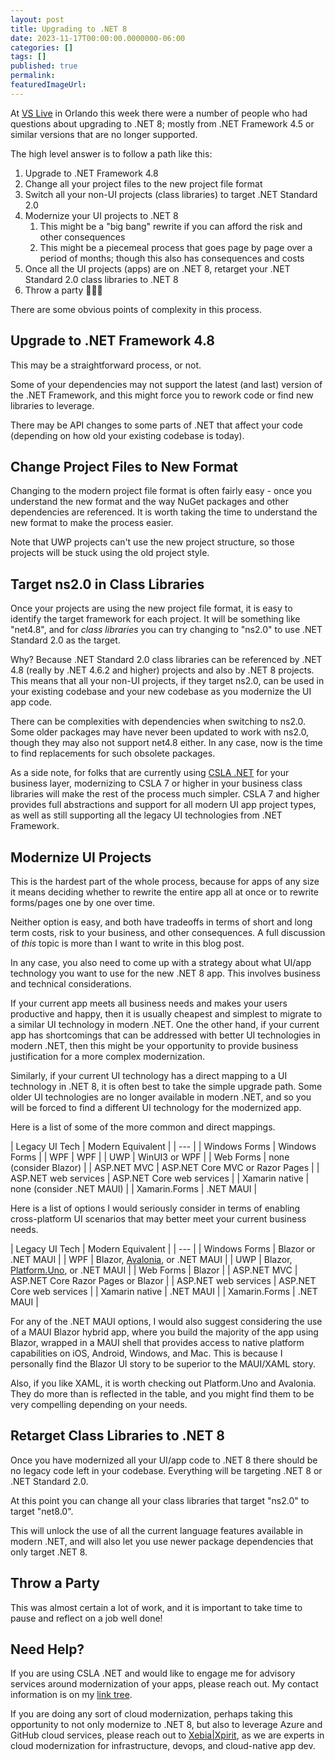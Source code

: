 ```yaml
---
layout: post
title: Upgrading to .NET 8
date: 2023-11-17T00:00:00.0000000-06:00
categories: []
tags: []
published: true
permalink: 
featuredImageUrl: 
---
```

At [VS Live](https://vslive.com) in Orlando this week there were a number of people who had questions about upgrading to .NET 8; mostly from .NET Framework 4.5 or similar versions that are no longer supported.

The high level answer is to follow a path like this:

1. Upgrade to .NET Framework 4.8
1. Change all your project files to the new project file format
1. Switch all your non-UI projects (class libraries) to target .NET Standard 2.0
1. Modernize your UI projects to .NET 8
   1. This might be a "big bang" rewrite if you can afford the risk and other consequences
   1. This might be a piecemeal process that goes page by page over a period of months; though this also has consequences and costs
1. Once all the UI projects (apps) are on .NET 8, retarget your .NET Standard 2.0 class libraries to .NET 8
1. Throw a party 🥳🎉🎈

There are some obvious points of complexity in this process.

## Upgrade to .NET Framework 4.8

This may be a straightforward process, or not. 

Some of your dependencies may not support the latest (and last) version of the .NET Framework, and this might force you to rework code or find new libraries to leverage.

There may be API changes to some parts of .NET that affect your code (depending on how old your existing codebase is today).

## Change Project Files to New Format

Changing to the modern project file format is often fairly easy - once you understand the new format and the way NuGet packages and other dependencies are referenced. It is worth taking the time to understand the new format to make the process easier.

Note that UWP projects can't use the new project structure, so those projects will be stuck using the old project style.

## Target ns2.0 in Class Libraries

Once your projects are using the new project file format, it is easy to identify the target framework for each project. It will be something like "net4.8", and for _class libraries_ you can try changing to "ns2.0" to use .NET Standard 2.0 as the target.

Why? Because .NET Standard 2.0 class libraries can be referenced by .NET 4.8 (really by .NET 4.6.2 and higher) projects and also by .NET 8 projects. This means that all your non-UI projects, if they target ns2.0, can be used in your existing codebase and your new codebase as you modernize the UI app code.

There can be complexities with dependencies when switching to ns2.0. Some older packages may have never been updated to work with ns2.0, though they may also not support net4.8 either. In any case, now is the time to find replacements for such obsolete packages.

As a side note, for folks that are currently using [CSLA .NET](https://cslanet.com) for your business layer, modernizing to CSLA 7 or higher in your business class libraries will make the rest of the process much simpler. CSLA 7 and higher provides full abstractions and support for all modern UI app project types, as well as still supporting all the legacy UI technologies from .NET Framework.

## Modernize UI Projects

This is the hardest part of the whole process, because for apps of any size it means deciding whether to rewrite the entire app all at once or to rewrite forms/pages one by one over time.

Neither option is easy, and both have tradeoffs in terms of short and long term costs, risk to your business, and other consequences. A full discussion of _this_ topic is more than I want to write in this blog post.

In any case, you also need to come up with a strategy about what UI/app technology you want to use for the new .NET 8 app. This involves business and technical considerations.

If your current app meets all business needs and makes your users productive and happy, then it is usually cheapest and simplest to migrate to a similar UI technology in modern .NET. One the other hand, if your current app has shortcomings that can be addressed with better UI technologies in modern .NET, then this might be your opportunity to provide business justification for a more complex modernization.

Similarly, if your current UI technology has a direct mapping to a UI technology in .NET 8, it is often best to take the simple upgrade path. Some older UI technologies are no longer available in modern .NET, and so you will be forced to find a different UI technology for the modernized app.

Here is a list of some of the more common and direct mappings.

| Legacy UI Tech | Modern Equivalent |
| --- |
| Windows Forms | Windows Forms |
| WPF | WPF |
| UWP | WinUI3 or WPF |
| Web Forms | none (consider Blazor) |
| ASP.NET MVC | ASP.NET Core MVC or Razor Pages |
| ASP.NET web services | ASP.NET Core web services |
| Xamarin native | none (consider .NET MAUI) |
| Xamarin.Forms | .NET MAUI |

Here is a list of options I would seriously consider in terms of enabling cross-platform UI scenarios that may better meet your current business needs.

| Legacy UI Tech | Modern Equivalent |
| --- |
| Windows Forms | Blazor or .NET MAUI |
| WPF | Blazor, [Avalonia](https://www.avaloniaui.net/), or .NET MAUI |
| UWP | Blazor, [Platform.Uno](https://platform.uno/), or .NET MAUI |
| Web Forms | Blazor |
| ASP.NET MVC | ASP.NET Core Razor Pages or Blazor |
| ASP.NET web services | ASP.NET Core web services |
| Xamarin native | .NET MAUI |
| Xamarin.Forms | .NET MAUI |

For any of the .NET MAUI options, I would also suggest considering the use of a MAUI Blazor hybrid app, where you build the majority of the app using Blazor, wrapped in a MAUI shell that provides access to native platform capabilities on iOS, Android, Windows, and Mac. This is because I personally find the Blazor UI story to be superior to the MAUI/XAML story.

Also, if you like XAML, it is worth checking out Platform.Uno and Avalonia. They do more than is reflected in the table, and you might find them to be very compelling depending on your needs.

## Retarget Class Libraries to .NET 8

Once you have modernized all your UI/app code to .NET 8 there should be no legacy code left in your codebase. Everything will be targeting .NET 8 or .NET Standard 2.0.

At this point you can change all your class libraries that target "ns2.0" to target "net8.0".

This will unlock the use of all the current language features available in modern .NET, and will also let you use newer package dependencies that only target .NET 8.

## Throw a Party

This was almost certain a lot of work, and it is important to take time to pause and reflect on a job well done!

## Need Help?

If you are using CSLA .NET and would like to engage me for advisory services around modernization of your apps, please reach out. My contact information is on my [link tree](https://linktr.ee/rockylhotka).

If you are doing any sort of cloud modernization, perhaps taking this opportunity to not only modernize to .NET 8, but also to leverage Azure and GitHub cloud services, please reach out to [Xebia|Xpirit](https://xpirit.com), as we are experts in cloud modernization for infrastructure, devops, and cloud-native app dev.
